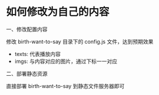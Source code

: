 # 如何修改为自己的内容

一、修改配置内容

修改 birth-want-to-say 目录下的 config.js 文件，达到预期效果

- texts: 代表播放内容
- imgs: 与内容对应的图片，通过下标一一对应

二、部署静态资源

直接部署 birth-want-to-say 到静态文件服务器即可